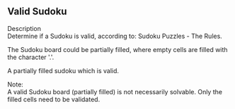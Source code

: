 Valid Sudoku
---
Description<br/>
Determine if a Sudoku is valid, according to: Sudoku Puzzles - The Rules.

The Sudoku board could be partially filled, where empty cells are filled with the character '.'.


A partially filled sudoku which is valid.

Note:<br/>
A valid Sudoku board (partially filled) is not necessarily solvable. Only the filled cells need to be validated.